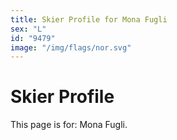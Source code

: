 ```yaml
---
title: Skier Profile for Mona Fugli
sex: "L"
id: "9479"
image: "/img/flags/nor.svg" 
---
```


# Skier Profile

This page is for: Mona Fugli.
    